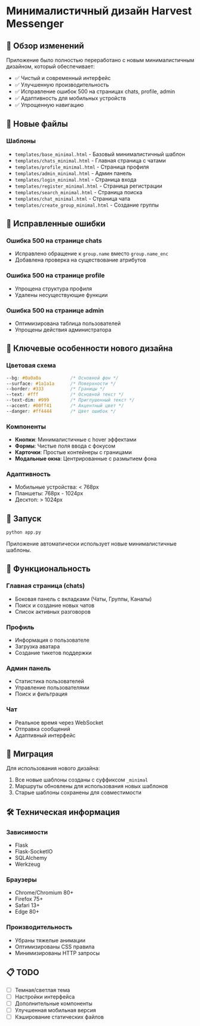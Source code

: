 # Минималистичный дизайн Harvest Messenger

## 🎨 Обзор изменений

Приложение было полностью переработано с новым минималистичным дизайном, который обеспечивает:

- ✅ Чистый и современный интерфейс
- ✅ Улучшенную производительность
- ✅ Исправление ошибок 500 на страницах chats, profile, admin
- ✅ Адаптивность для мобильных устройств
- ✅ Упрощенную навигацию

## 📁 Новые файлы

### Шаблоны
- `templates/base_minimal.html` - Базовый минималистичный шаблон
- `templates/chats_minimal.html` - Главная страница с чатами
- `templates/profile_minimal.html` - Страница профиля
- `templates/admin_minimal.html` - Админ панель
- `templates/login_minimal.html` - Страница входа
- `templates/register_minimal.html` - Страница регистрации
- `templates/search_minimal.html` - Страница поиска
- `templates/chat_minimal.html` - Страница чата
- `templates/create_group_minimal.html` - Создание группы



## 🔧 Исправленные ошибки

### Ошибка 500 на странице chats
- Исправлено обращение к `group.name` вместо `group.name_enc`
- Добавлена проверка на существование атрибутов

### Ошибка 500 на странице profile
- Упрощена структура профиля
- Удалены несуществующие функции

### Ошибка 500 на странице admin
- Оптимизирована таблица пользователей
- Упрощены действия администратора

## 🎯 Ключевые особенности нового дизайна

### Цветовая схема
```css
--bg: #0a0a0a           /* Основной фон */
--surface: #1a1a1a      /* Поверхности */
--border: #333          /* Границы */
--text: #fff            /* Основной текст */
--text-dim: #999        /* Приглушенный текст */
--accent: #00ff41       /* Акцентный цвет */
--danger: #ff4444       /* Цвет ошибок */
```

### Компоненты
- **Кнопки**: Минималистичные с hover эффектами
- **Формы**: Чистые поля ввода с фокусом
- **Карточки**: Простые контейнеры с границами
- **Модальные окна**: Центрированные с размытием фона

### Адаптивность
- Мобильные устройства: < 768px
- Планшеты: 768px - 1024px
- Десктоп: > 1024px

## 🚀 Запуск

```bash
python app.py
```

Приложение автоматически использует новые минималистичные шаблоны.

## 📱 Функциональность

### Главная страница (chats)
- Боковая панель с вкладками (Чаты, Группы, Каналы)
- Поиск и создание новых чатов
- Список активных разговоров

### Профиль
- Информация о пользователе
- Загрузка аватара
- Создание тикетов поддержки

### Админ панель
- Статистика пользователей
- Управление пользователями
- Поиск и фильтрация

### Чат
- Реальное время через WebSocket
- Отправка сообщений
- Адаптивный интерфейс

## 🔄 Миграция

Для использования нового дизайна:

1. Все новые шаблоны созданы с суффиксом `_minimal`
2. Маршруты обновлены для использования новых шаблонов
3. Старые шаблоны сохранены для совместимости

## 🛠️ Техническая информация

### Зависимости
- Flask
- Flask-SocketIO
- SQLAlchemy
- Werkzeug

### Браузеры
- Chrome/Chromium 80+
- Firefox 75+
- Safari 13+
- Edge 80+

### Производительность
- Убраны тяжелые анимации
- Оптимизированы CSS правила
- Минимизированы HTTP запросы

## 📋 TODO

- [ ] Темная/светлая тема
- [ ] Настройки интерфейса
- [ ] Дополнительные компоненты
- [ ] Улучшенная мобильная версия
- [ ] Кэширование статических файлов